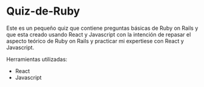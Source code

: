 # Quiz-de-Ruby
Este es un pequeño quiz que contiene preguntas básicas de Ruby on Rails y que esta creado usando React y Javascript con la intención de 
repasar el aspecto teórico de Ruby on Rails y practicar mi expertiese con React y Javascript. 

Herramientas utilizadas: 
* React
* Javascript 
